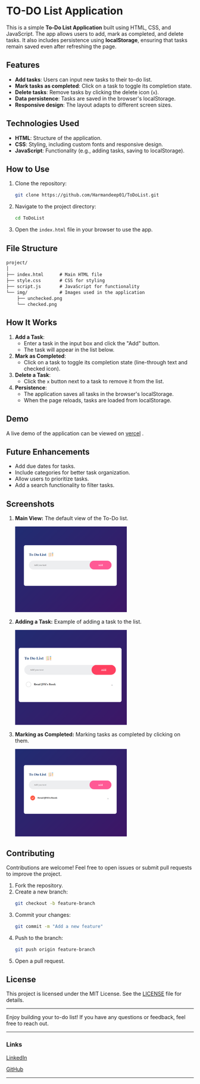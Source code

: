  
# TO-DO List Application

This is a simple **To-Do List Application** built using HTML, CSS, and JavaScript. The app allows users to add, mark as completed, and delete tasks. It also includes persistence using **localStorage**, ensuring that tasks remain saved even after refreshing the page.

## Features
- **Add tasks**: Users can input new tasks to their to-do list.
- **Mark tasks as completed**: Click on a task to toggle its completion state.
- **Delete tasks**: Remove tasks by clicking the delete icon (`x`).
- **Data persistence**: Tasks are saved in the browser's localStorage.
- **Responsive design**: The layout adapts to different screen sizes.

## Technologies Used
- **HTML**: Structure of the application.
- **CSS**: Styling, including custom fonts and responsive design.
- **JavaScript**: Functionality (e.g., adding tasks, saving to localStorage).

## How to Use
1. Clone the repository:
   ```bash
   git clone https://github.com/Harmandeep01/ToDoList.git
   ```
2. Navigate to the project directory:
   ```bash
   cd ToDoList
   ```
3. Open the `index.html` file in your browser to use the app.

## File Structure
```
project/
│
├── index.html      # Main HTML file
├── style.css       # CSS for styling
├── script.js       # JavaScript for functionality
└── img/            # Images used in the application
    ├── unchecked.png
    └── checked.png
```

## How It Works
1. **Add a Task**:
   - Enter a task in the input box and click the "Add" button.
   - The task will appear in the list below.
2. **Mark as Completed**:
   - Click on a task to toggle its completion state (line-through text and checked icon).
3. **Delete a Task**:
   - Click the `x` button next to a task to remove it from the list.
4. **Persistence**:
   - The application saves all tasks in the browser's localStorage.
   - When the page reloads, tasks are loaded from localStorage.

## Demo
A live demo of the application can be viewed on [vercel](https://to-do-list-wheat-alpha-12.vercel.app/) .

## Future Enhancements
- Add due dates for tasks.
- Include categories for better task organization.
- Allow users to prioritize tasks.
- Add a search functionality to filter tasks.

## Screenshots
1. **Main View:**
   The default view of the To-Do list.

    <img src="img/screenshots/main.png" alt="Main View" width="300" height="">

2. **Adding a Task:**
   Example of adding a task to the list.

   <img src="img/screenshots/addtask.png" alt="Main View" width="300" height="">
3. **Marking as Completed:**
   Marking tasks as completed by clicking on them.

   <img src="img/screenshots/complete.png" alt="Main View" width="300" height="">

## Contributing
Contributions are welcome! Feel free to open issues or submit pull requests to improve the project.

1. Fork the repository.
2. Create a new branch:
   ```bash
   git checkout -b feature-branch
   ```
3. Commit your changes:
   ```bash
   git commit -m "Add a new feature"
   ```
4. Push to the branch:
   ```bash
   git push origin feature-branch
   ```
5. Open a pull request.

## License
This project is licensed under the MIT License. See the [LICENSE](LICENSE.txt) file for details.

---

Enjoy building your to-do list! If you have any questions or feedback, feel free to reach out.

---

### Links
[LinkedIn](https://www.linkedin.com/in/harmandeep01/)

[GitHub](https://github.com/Harmandeep01)

---